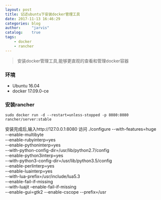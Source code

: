 ```yaml
---
layout: post
title: 记述ubuntu下安装docker管理工具
date: 2017-11-13 16:46:29
categories: blog
author:     "jarvis"
catalog:    true
tags:
    - docker
    - rancher
---
```


>安装docker管理工具,能够更直观的查看和管理docker容器

### 环境
* Ubuntu 16.04
* docker 17.09.0-ce

### 安装rancher
```
sudo docker run -d --restart=unless-stopped -p 8080:8080 rancher/server:stable
```
安装完成后,输入http://127.0.0.1:8080 访问
./configure --with-features=huge \
            --enable-multibyte \
            --enable-rubyinterp=yes \
            --enable-pythoninterp=yes \
            --with-python-config-dir=/usr/lib/python2.7/config \
            --enable-python3interp=yes \
            --with-python3-config-dir=/usr/lib/python3.5/config \
            --enable-perlinterp=yes \
            --enable-luainterp=yes \
            --with-lua-prefix=/usr/include/lua5.3 \
            --enable-fail-if-missing \
            --with-luajit –enable-fail-if-missing \
            --enable-gui=gtk2 --enable-cscope --prefix=/usr
